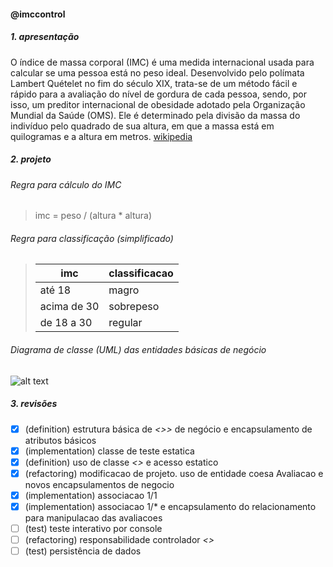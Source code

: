 #### @imccontrol

##### 1. apresentação
O índice de massa corporal (IMC) é uma medida internacional usada para calcular se uma pessoa está no peso ideal. Desenvolvido pelo polímata Lambert Quételet no fim do século XIX, trata-se de um método fácil e rápido para a avaliação do nível de gordura de cada pessoa, sendo, por isso, um preditor internacional de obesidade adotado pela Organização Mundial da Saúde (OMS). Ele é determinado pela divisão da massa do indivíduo pelo quadrado de sua altura, em que a massa está em quilogramas e a altura em metros. [wikipedia](https://pt.wikipedia.org/wiki/%C3%8Dndice_de_massa_corporal)

##### 2. projeto

###### Regra para cálculo do IMC 

> imc = peso / (altura * altura)

###### Regra para classificação (simplificado)

> |imc|classificacao|
> |---|-------------|
> |até 18|magro|
> |acima de 30|sobrepeso|
> |de 18 a 30|regular|

###### Diagrama de classe (UML) das entidades básicas de negócio

![alt text](https://www.linkpicture.com/q/arroba_imccontrol_diagramaclasse_entidades.png)

##### 3. revisões
- [x]  (definition) estrutura básica de _<<entity>>>_ de negócio e encapsulamento de atributos básicos
- [x]  (implementation) classe de teste estatica
- [x]  (definition) uso de classe _<<rule>>_ e acesso estatico
- [x]  (refactoring) modificacao de projeto. uso de entidade coesa Avaliacao e novos encapsulamentos de negocio
- [x]  (implementation) associacao 1/1
- [x]  (implementation) associacao 1/* e encapsulamento do relacionamento para manipulacao das avaliacoes
- [ ]  (test) teste interativo por console
- [ ]  (refactoring) responsabilidade controlador _<<controler>>_
- [ ]  (test) persistência de dados
